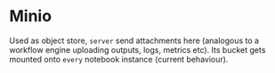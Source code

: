 # Minio

Used as object store, `server` send attachments here (analogous to a workflow engine
uploading outputs, logs, metrics etc). Its bucket gets mounted onto `every` notebook
instance (current behaviour).
